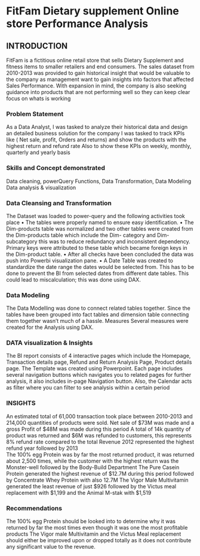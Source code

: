 # FitFam Dietary supplement Online store Performance Analysis

## INTRODUCTION

FitFam is a fictitious online retail store that sells Dietary Supplement and fitness items to smaller retailers and end consumers. The sales dataset from 2010-2013 was provided to gain historical insight that would be valuable to the company as management want to gain insights into factors that affected Sales Performance.
With expansion in mind, the company is also seeking guidance into products that are not performing well so they can keep clear focus on whats is working  

### Problem Statement 

As a Data Analyst, I was tasked to analyze their historical data and design an detailed business solution for the company
I was tasked to track KPIs like ( Net sale, profit, Orders and returns) and show the products with the highest return and refund rate 
Also to show these KPIs on weekly, monthly, quarterly and yearly basis

### Skills and Concept demonstrated

Data cleaning, powerQuery Functions, Data Transformation, Data Modeling Data analysis & visualization 

### Data Cleansing and Transformation

The Dataset was loaded to power-query and the following activities took place
•	The tables were properly named to ensure easy identification.
•	The Dim-products table was normalized and two other tables were created from the Dim-products table which include the Dim- category and Dim-subcategory this was to reduce redundancy and inconsistent dependency. Primary keys were attributed to these table which became foreign keys in the Dim-product table.
•	After all checks have been concluded the data was push into Powerbi visualization pane.
•	A Date Table was created to standardize the date range the dates would be selected from. This has to be done to prevent the BI from selected dates from different date tables. This could lead to miscalculation; this was done using DAX.

### Data Modeling

The Data Modelling was done to connect related tables together. Since the tables have been grouped into fact tables and dimension table connecting them together wasn’t much of a hassle. 
Measures
Several measures were created for the Analysis using DAX.

### DATA visualization & Insights

The BI report consists of 4 interactive pages which include the Homepage, Transaction details page, Refund and Return Analysis Page, Product details page. The Template was created using Powerpoint.
Each page includes several navigation buttons which navigates you to related pages for further analysis, it also includes in-page Navigation button. Also, the Calendar acts as filter where you can filter to see analysis within a certain period

### INSIGHTS

An estimated total of 61,000 transaction took place between 2010-2013 and 214,000 quantities of products were sold.
 	Net sale of $73M was made and a gross Profit of $48M was made during this period
 	A total of 14k quantity of product was returned and $6M was refunded to customers, this represents 8% refund rate compared to the total Revenue
 	2012 represented the highest refund year followed by 2013   
 	The 100% egg Protein was by far the most returned product, it was returned about 2,500 times, while the customer with the highest return was the Monster-well followed by the Body-Build Department
 	The Pure Casein Protein generated the highest revenue of $12.7M during this period followed by Concentrate Whey Protein with also 12.7M
 	The Vigor Male Multivitamin generated the least revenue of just $926 followed by the Victus meal replacement with $1,199 and the Animal M-stak with $1,519 

### Recommendations

The 100% egg Protein should be looked into to determine why it was returned by far the most times even though it was one the most profitable products
 	The Vigor male Multivitamin and the Victus Meal replacement should either be improved upon or dropped totally as it does not contribute any significant value to the revenue.
